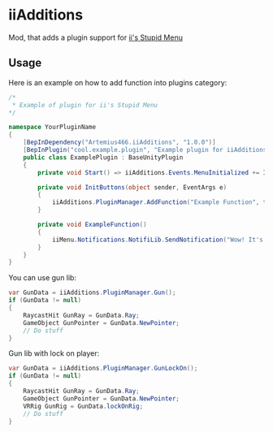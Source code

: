 
# iiAdditions

Mod, that adds a plugin support for [ii's Stupid Menu](https://github.com/iiDk-the-actual/iis.Stupid.Menu)


## Usage

Here is an example on how to add function into plugins category:

```csharp
/*
 * Example of plugin for ii's Stupid Menu
*/

namespace YourPluginName
{
    [BepInDependency("Artemius466.iiAdditions", "1.0.0")]
    [BepInPlugin("cool.example.plugin", "Example plugin for iiAdditions", "1.0.0")]
    public class ExamplePlugin : BaseUnityPlugin
    {
        private void Start() => iiAdditions.Events.MenuInitialized += InitButtons;

        private void InitButtons(object sender, EventArgs e)
        {
            iiAdditions.PluginManager.AddFunction("Example Function", false, ExampleFunction, "Example tooltip!");
        }

        private void ExampleFunction()
        {
            iiMenu.Notifications.NotifiLib.SendNotification("Wow! It's working!");
        }
    }
}

```

You can use gun lib:

```csharp
var GunData = iiAdditions.PluginManager.Gun();
if (GunData != null) 
{
    RaycastHit GunRay = GunData.Ray;
    GameObject GunPointer = GunData.NewPointer;
    // Do stuff
}
```

Gun lib with lock on player:
```csharp
var GunData = iiAdditions.PluginManager.GunLockOn();
if (GunData != null) 
{
    RaycastHit GunRay = GunData.Ray;
    GameObject GunPointer = GunData.NewPointer;
    VRRig GunRig = GunData.lockOnRig;
    // Do stuff
}
```
